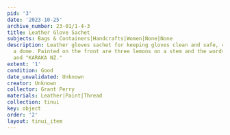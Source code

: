 ```yaml
---
pid: '3'
date: '2023-10-25'
archive_number: 23-01/1-4-3
title: Leather Glove Sachet
subjects: Bags & Containers|Handcrafts|Women|None|None
description: Leather gloves sachet for keeping gloves clean and safe, closed with
  a dome. Painted on the front are three lemons on a stem and the words "GLOVE SACHET"
  and "KARAKA NZ."
extent: '1'
condition: Good
date_unvalidated: Unknown
creator: Unknown
collector: Grant Perry
materials: Leather|Paint|Thread
collection: tinui
key: object
order: '2'
layout: tinui_item
---
```

